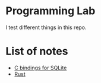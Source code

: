 # Programming Lab
I test different things in this repo.

# List of notes
- [C bindings for SQLite](sqlite/sqlite_in_c.md)
- [Rust](rust/rust.md)

